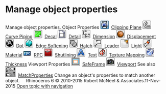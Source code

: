 ---
---


# Manage object properties
Manage object properties.
Object Properties
![images/clippingplaneproperties-button.png](images/clippingplaneproperties-button.png) [Clipping Plane](clippingplane.html#clippingplane-properties) 
![images/curvepipingproperties-button.png](images/curvepipingproperties-button.png) [Curve Piping](curvepiping.html) 
![images/decalproperties-button.png](images/decalproperties-button.png) [Decal](decal.html) 
![images/detailproperties-button.png](images/detailproperties-button.png) [Detail](detail.html#detail-properties) 
![images/dimensionproperties-button.png](images/dimensionproperties-button.png) [Dimension](dimension.html) 
![images/displacementproperties-button.png](images/displacementproperties-button.png) [Displacement](displacement.html) 
![images/dotproperties-button.png](images/dotproperties-button.png) [Dot](dot.html#dot-properties) 
![images/edgesofteningproperties-button.png](images/edgesofteningproperties-button.png) [Edge Softening](edgesoftening.html) 
![images/hatchproperties-button.png](images/hatchproperties-button.png) [Hatch](hatch.html#hatch-properties) 
![images/leaderproperties-button.png](images/leaderproperties-button.png) [Leader](leader.html#leader-properties) 
![images/lightproperties-button.png](images/lightproperties-button.png) [Light](light.html) 
![images/materialproperties-button.png](images/materialproperties-button.png) [Material](material.html) 
![images/rpcproperties.png](images/rpcproperties.png) [RPC](rpc.html#rpc-properties) 
![images/shutliningproperties-button.png](images/shutliningproperties-button.png) [Shutlining](shutlining.html) 
![images/textproperties-button.png](images/textproperties-button.png) [Text](text.html#textproperties) 
![images/texturemappingproperties-button.png](images/texturemappingproperties-button.png) [Texture Mapping](texturemapping.html) 
 [![images/thicknessproperties-button.png](images/thicknessproperties-button.png)Thickness](thickness.html) 
Viewport Properties
![images/safeframeproperties-button.png](images/safeframeproperties-button.png) [SafeFrame](safeframe.html#safeframeproperties) 
![images/viewportproperties-button.png](images/viewportproperties-button.png) [Viewport](viewport.html) 
See also
![images/matchproperties.png](images/matchproperties.png) [MatchProperties](matchproperties.html) 
Change an object's properties to match another object.
&#160;
&#160;
Rhinoceros 6 © 2010-2015 Robert McNeel &amp; Associates.11-Nov-2015
 [Open topic with navigation](sak-objectproperties.html) 

